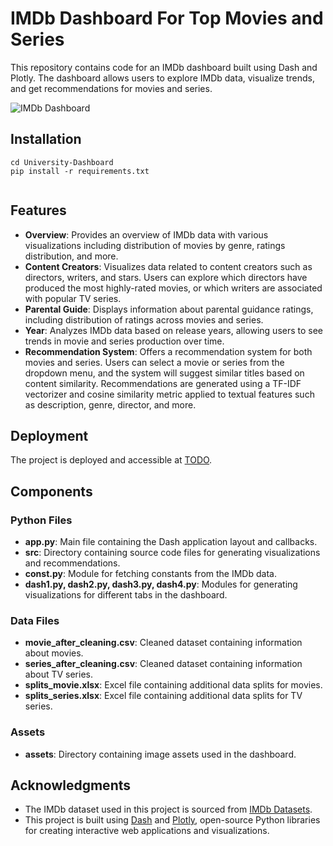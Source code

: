 # IMDb Dashboard For Top Movies and Series

This repository contains code for an IMDb dashboard built using Dash and Plotly. The dashboard allows users to explore IMDb data, visualize trends, and get recommendations for movies and series.


![IMDb Dashboard](assets/Unversity-Dashboard_Screenshot.jpeg.jpeg)

## Installation

```
cd University-Dashboard
pip install -r requirements.txt


```

## Features

- **Overview**: Provides an overview of IMDb data with various visualizations including distribution of movies by genre, ratings distribution, and more.
- **Content Creators**: Visualizes data related to content creators such as directors, writers, and stars. Users can explore which directors have produced the most highly-rated movies, or which writers are associated with popular TV series.
- **Parental Guide**: Displays information about parental guidance ratings, including distribution of ratings across movies and series.
- **Year**: Analyzes IMDb data based on release years, allowing users to see trends in movie and series production over time.
- **Recommendation System**: Offers a recommendation system for both movies and series. Users can select a movie or series from the dropdown menu, and the system will suggest similar titles based on content similarity. Recommendations are generated using a TF-IDF vectorizer and cosine similarity metric applied to textual features such as description, genre, director, and more.

## Deployment

The project is deployed and accessible at [TODO](https://XXX.onrender.com).

## Components

### Python Files

- **app.py**: Main file containing the Dash application layout and callbacks.
- **src**: Directory containing source code files for generating visualizations and recommendations.
- **const.py**: Module for fetching constants from the IMDb data.
- **dash1.py, dash2.py, dash3.py, dash4.py**: Modules for generating visualizations for different tabs in the dashboard.

### Data Files

- **movie_after_cleaning.csv**: Cleaned dataset containing information about movies.
- **series_after_cleaning.csv**: Cleaned dataset containing information about TV series.
- **splits_movie.xlsx**: Excel file containing additional data splits for movies.
- **splits_series.xlsx**: Excel file containing additional data splits for TV series.

### Assets

- **assets**: Directory containing image assets used in the dashboard.

## Acknowledgments

- The IMDb dataset used in this project is sourced from [IMDb Datasets](https://www.imdb.com/interfaces/).
- This project is built using [Dash](https://dash.plotly.com/) and [Plotly](https://plotly.com/python/), open-source Python libraries for creating interactive web applications and visualizations.

